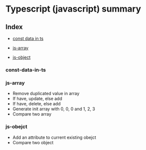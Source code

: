 # Typescript (javascript) summary  

## Index  

- [const data in ts](#const-data-in-typescript)

- [js-array](#js-array)

- [js-object](#js-object)

### const-data-in-ts  

### js-array  

- Remove duplicated value in array  
- If have, update, else add  
- If have, delete, else add  
- Generate init array with 0, 0, 0 and 1, 2, 3  
- Compare two array  

### js-obejct  

- Add an attribute to current existing obejct  
- Compare two object  
